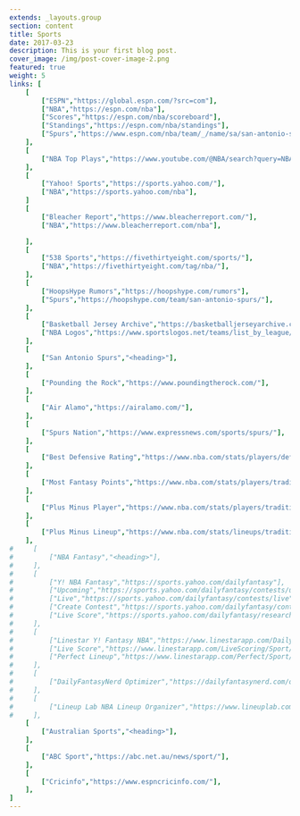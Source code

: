 ```yaml
---
extends: _layouts.group
section: content
title: Sports
date: 2017-03-23
description: This is your first blog post.
cover_image: /img/post-cover-image-2.png
featured: true
weight: 5
links: [
    [
        ["ESPN","https://global.espn.com/?src=com"],
        ["NBA","https://espn.com/nba"],
        ["Scores","https://espn.com/nba/scoreboard"],
        ["Standings","https://espn.com/nba/standings"],
        ["Spurs","https://www.espn.com/nba/team/_/name/sa/san-antonio-spurs"],
    ],
    [
        ["NBA Top Plays","https://www.youtube.com/@NBA/search?query=NBA%20Top%20Plays"],
    ],
    [
        ["Yahoo! Sports","https://sports.yahoo.com/"],
        ["NBA","https://sports.yahoo.com/nba"],
    ]
    [
        ["Bleacher Report","https://www.bleacherreport.com/"],
        ["NBA","https://www.bleacherreport.com/nba"],

    ],
    [
        ["538 Sports","https://fivethirtyeight.com/sports/"],
        ["NBA","https://fivethirtyeight.com/tag/nba/"],
    ],
    [
        ["HoopsHype Rumors","https://hoopshype.com/rumors"],
        ["Spurs","https://hoopshype.com/team/san-antonio-spurs/"],
    ],
    [
        ["Basketball Jersey Archive","https://basketballjerseyarchive.com/"],
        ["NBA Logos","https://www.sportslogos.net/teams/list_by_league/6/National_Basketball_Association/NBA/logos/"],
    ],
    [
        ["San Antonio Spurs","<heading>"],
    ],
    [
        ["Pounding the Rock","https://www.poundingtherock.com/"],
    ],
    [
        ["Air Alamo","https://airalamo.com/"],
    ],
    [
        ["Spurs Nation","https://www.expressnews.com/sports/spurs/"],
    ],
    [
        ["Best Defensive Rating","https://www.nba.com/stats/players/defense/?sort=DEF_RATING&dir=-1&Season=2022-23&SeasonType=Regular%20Season&Outcome=W&TeamID=1610612759&CF=MIN*GE*15"],
    ],
    [
        ["Most Fantasy Points","https://www.nba.com/stats/players/traditional/?sort=NBA_FANTASY_PTS&dir=-1&Season=2022-23&SeasonType=Regular%20Season&TeamID=1610612759&CF=MIN*GE*15"],
    ],
    [
        ["Plus Minus Player","https://www.nba.com/stats/players/traditional/?sort=PLUS_MINUS&dir=-1&Season=2022-23&SeasonType=Regular%20Season&TeamID=1610612759&CF=MIN*GE*15"]
    ],
    [
        ["Plus Minus Lineup","https://www.nba.com/stats/lineups/traditional/?sort=PLUS_MINUS&dir=1&Season=2022-23&SeasonType=Regular%20Season&PerMode=Totals&TeamID=1610612759"]
    ],
#     [
#         ["NBA Fantasy","<heading>"],
#     ],
#     [
#         ["Y! NBA Fantasy","https://sports.yahoo.com/dailyfantasy"],
#         ["Upcoming","https://sports.yahoo.com/dailyfantasy/contests/upcoming"],
#         ["Live","https://sports.yahoo.com/dailyfantasy/contests/live"],
#         ["Create Contest","https://sports.yahoo.com/dailyfantasy/contest/create"],
#         ["Live Score","https://sports.yahoo.com/dailyfantasy/research/live"],
#     ],
#     [
#         ["Linestar Y! Fantasy NBA","https://www.linestarapp.com/DailyDashboard/Sport/NBA/Site/Yahoo"],
#         ["Live Score","https://www.linestarapp.com/LiveScoring/Sport/NBA/Site/Yahoo"],
#         ["Perfect Lineup","https://www.linestarapp.com/Perfect/Sport/NBA/Site/Yahoo"],
#     ],
#     [
#         ["DailyFantasyNerd Optimizer","https://dailyfantasynerd.com/optimizer/yahoo/nba"],
#     ],
#     [
#         ["Lineup Lab NBA Lineup Organizer","https://www.lineuplab.com/nba-lineup-optimizer"],
#     ],
    [
        ["Australian Sports","<heading>"],
    ],
    [
        ["ABC Sport","https://abc.net.au/news/sport/"],
    ],
    [
        ["Cricinfo","https://www.espncricinfo.com/"],
    ],
]
---
```

